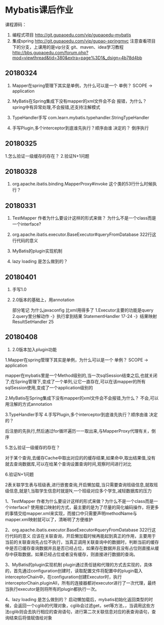 # Mybatis课后作业
课程源码：
1. 编程式项目 http://git.gupaoedu.com/vip/gupaoedu-mybatis
2. 集成spring
http://git.gupaoedu.com/vip/gupao-springmvc
注意查看项目下的分支，上课用的是vip分支
git、maven、idea学习教程 http://bbs.gupaoedu.com/forum.php?mod=viewthread&tid=380&extra=page%3D1&_dsign=4b78d4bb

## 20180324

1. Mapper在spring管理下其实是单例，为什么可以是一个
单例？ SCOPE -> application
 
2. MyBatis在Spring集成下没有mapper的xml文件会不会
报错，为什么？
spring中有异常处理,不会报错,还支持注解模式
 
3. TypeHandler手写
 com.learn.mybatis.typehandler.StringTypeHandler
 
4. 手写Plugin,多个interceptor到底谁先执行？顺序由谁
决定的？
倒序执行

## 20180325
1.怎么验证一级缓存的存在？
2.验证N+1问题

## 20180328
1. org.apache.ibatis.binding.MapperProxy#invoke 这个类的53行什么时候执行？

## 20180331
1. TestMapper 作者为什么要设计这样的形式来做？
为什么不是一个class而是一个interface?
 
2. org.apache.ibatis.executor.BaseExecutor#queryFromDatabase 322行这行代码的意义
 
3. MyBatis的plugin实现机制
 
4. lazy loading 是怎么做到的？

## 20180401
1. 手写1.0
2. 2.0版本的基础上，用annotation
 
 
    部分笔记
    为什么javaconfig 比xml用得多了
    1.Executor主要的功能是query
    2.query里分解动作
        -》执行拿到结果  StatementHandler  17-24
        -》结果映射      ResultSetHandler  25

## 20180408
1.  2.0版本加入plugin功能





1.Mapper在spring管理下其实是单例，为什么可以是一个 单例？ SCOPE -> application

mapper在mybatis里是一个Method级别的,当一次sqlSession结束之后,也就关闭了;在Spring管理下,变成了一个单列,让它一直存在,可以在该mapper的所有sqlSession使用,变成了一个application级别的

2.MyBatis在Spring集成下没有mapper的xml文件会不会报错,为什么？ 不会,可以用注解的方式annotation

3.TypeHandler手写 4.手写Plugin,多个interceptor到底谁先执行？顺序由谁 决定的？

后注册的先执行,然后通过for循环遍历一一取出来,与MapperProxy代理有关，倒序

5.怎么验证一级缓存的存在？

对于某个查询,去缓存Cache中取出对应的的缓存结果,如果命中,取出结果值,没有就去查询数据库,可以在给某个查询设置查询时间,观察时间进行对比

6.验证N+1问题

2表关联学生表与班级表,进行嵌套查询,开启懒加载,当只需要查询班级信息,就取班级信息,就是1,当取学生信息时就是N,一个班级对应多个学生,减轻数据库的压力



1、TestMapper 作者为什么要设计这样的形式来做？为什么不是一个class而是一个interface?
使用接口映射的方式，最主要的是为了尽量的简化编码操作，将更多的事情交给mapper.xml来实现，而接口中只需要声明methodName与mapper.xml映射就可以了，清晰明了方便维护

2、org.apache.ibatis.executor.BaseExecutor#queryFromDatabase 322行这行代码的意义
应该在关联查询，开启懒加载时候再能起到真正的作用，主要用于当前的关联查询先占位不执行，当真正调用关联查询中的数据时，判断当前的缓存中是否已缓存查询数据并且是否已经占位，如果存在数据并且没有占位则直接从缓存中获取数据，如果已经占位或者没有缓存，则直接进行数据的查询。

3、MyBatis的plugin实现机制
plugin通过责任链和代理的方式去实现的，具体的，首先通过configuration创建时，读取配置文件将配置中的plugin载入interceptorChain中，在configuration创建Executor时，执行interceptorChain.pluginAll，所有的连接器都对executor进行了一次代理，最终当执行executor是则将所有的plugin都执行一次。

4、lazy loading 是怎么做到的？
启动懒加载后，mybatis初始化返回类型的时候，会返回一个cglib的代理对象，cglib会过滤get，set等方法，，当调用这些方法cglib则会去执行相应的查询语句，进行第二次关联信息对应的表查询语句，查询结束后将值赋值给对象

